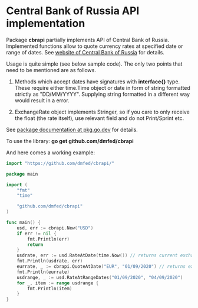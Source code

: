# Central Bank of Russia API implementation

Package **cbrapi** partially implements API of Central Bank of Russia. Implemented functions allow to quote currency rates at specified date or range of dates.
See [website of Central Bank of Russia](https://www.cbr.ru/development/) for details.

Usage is quite simple (see below sample code). The only two points that need to be mentioned are as follows. 

1. Methods which accept dates have signatures with **interface{}** type. These require either time.Time object or date in form of string formatted strictly as
"DD/MM/YYYY". Supplying string formatted in a different way would result in a error.

2. ExchangeRate object implements Stringer, so if you care to only receive the float (the rate itself), use relevant field and do not Print/Sprint etc.

See [package documentation at pkg.go.dev](https://pkg.go.dev/github.com/dmfed/cbrapi) for details.

To use the library: **go get github.com/dmfed/cbrapi**

And here comes a working example: 

```go
import "https://github.com/dmfed/cbrapi/"

package main

import (
	"fmt"
	"time"

	"github.com/dmfed/cbrapi"
)

func main() {
	usd, err := cbrapi.New("USD")
	if err != nil {
		fmt.Println(err)
		return
	}
	usdrate, err := usd.RateAtDate(time.Now()) // returns current exchange rate USD/RUB
	fmt.Println(usdrate, err)
	eurrate, _ := cbrapi.QuoteAtDate("EUR", "01/09/2020") // returns exchange rate of EUR at September 1st 2020
	fmt.Println(eurrate)
	usdrange, _ := usd.RateAtRangeDates("01/09/2020", "04/09/2020")
	for _, item := range usdrange {
		fmt.Println(item)
	}
}
```
